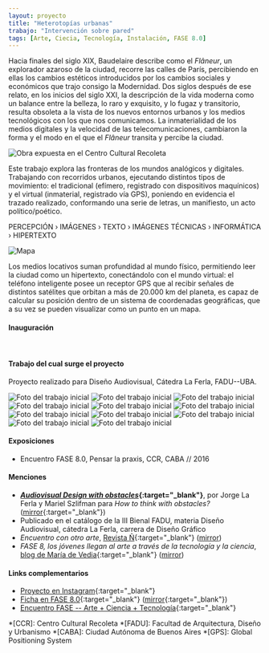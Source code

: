 ```yaml
---
layout: proyecto
title: "Heterotopías urbanas"
trabajo: "Intervención sobre pared"
tags: [Arte, Ciecia, Tecnología, Instalación, FASE 8.0]
---
```


Hacia finales del siglo XIX, Baudelaire describe como el *Flâneur*, un explorador azaroso de la ciudad, recorre las calles de París, percibiendo en ellas los cambios estéticos introducidos por los cambios sociales y económicos que trajo consigo la Modernidad. Dos siglos después de ese relato, en los inicios del siglo XXI, la descripción de la vida moderna como un balance entre la belleza, lo raro y exquisito, y lo fugaz y transitorio, resulta obsoleta a la vista de los nuevos entornos urbanos y los medios tecnológicos con los que nos comunicamos. La inmaterialidad de los medios digitales y la velocidad de las telecomunicaciones, cambiaron la forma y el modo en el que el *Flâneur* transita y percibe la ciudad.  

<img src="{{ site.baseurl }}/img/2016_heterotopías-1.jpg" alt="Obra expuesta en el Centro Cultural Recoleta" />

Este trabajo explora las fronteras de los mundos analógicos y digitales. Trabajando con recorridos urbanos, ejecutando distintos tipos de movimiento: el tradicional (efímero, registrado con dispositivos maquínicos) y el virtual (inmaterial, registrado vía GPS), poniendo en evidencia el trazado realizado, conformando una serie de letras, un manifiesto, un acto político/poético.  

PERCEPCIÓN  ›  IMÁGENES  ›  TEXTO  ›  IMÁGENES TÉCNICAS  ›  INFORMÁTICA  ›  HIPERTEXTO

<img src="{{ site.baseurl }}/img/2016_heterotopías-mapa.png" alt="Mapa" />

Los medios locativos suman profundidad al mundo físico, permitiendo leer la ciudad como un hipertexto, conectándolo con el mundo virtual: el teléfono inteligente posee un receptor GPS que al recibir señales de distintos satélites que orbitan a más de 20.000 km del planeta, es capaz de calcular su posición dentro de un sistema de coordenadas geográficas, que a su vez se pueden visualizar como un punto en un mapa.  

#### Inauguración

<div class="fotorama" data-fit="cover">
	<img src="{{ site.baseurl }}/img/2016_heterotopías-3.jpg" alt="" />
	<img src="{{ site.baseurl }}/img/2016_heterotopías-4.jpg" alt="" />
	<img src="{{ site.baseurl }}/img/2016_heterotopías-5.jpg" alt="" />
	<img src="{{ site.baseurl }}/img/2016_heterotopías-6.jpg" alt="" />
	<img src="{{ site.baseurl }}/img/2016_heterotopías-7.jpg" alt="" />
</div>

#### Trabajo del cual surge el proyecto
Proyecto realizado para Diseño Audiovisual, Cátedra La Ferla, FADU--UBA.

<div class="fotorama">
	<img src="{{ site.baseurl }}/img/2016_heterotopías-proceso-02.jpg" alt="Foto del trabajo inicial" />
	<img src="{{ site.baseurl }}/img/2016_heterotopías-proceso-03.jpg" alt="Foto del trabajo inicial" />
	<img src="{{ site.baseurl }}/img/2016_heterotopías-proceso-04.jpg" alt="Foto del trabajo inicial" />
	<img src="{{ site.baseurl }}/img/2016_heterotopías-proceso-05.jpg" alt="Foto del trabajo inicial" />
	<img src="{{ site.baseurl }}/img/2016_heterotopías-proceso-06.jpg" alt="Foto del trabajo inicial" />
	<img src="{{ site.baseurl }}/img/2016_heterotopías-proceso-08.jpg" alt="Foto del trabajo inicial" />
	<img src="{{ site.baseurl }}/img/2016_heterotopías-proceso-09.jpg" alt="Foto del trabajo inicial" />
	<img src="{{ site.baseurl }}/img/2016_heterotopías-proceso-10.jpg" alt="Foto del trabajo inicial" />
	<img src="{{ site.baseurl }}/img/2016_heterotopías-proceso-11.jpg" alt="Foto del trabajo inicial" />
	<img src="{{ site.baseurl }}/img/2016_heterotopías-proceso-12.jpg" alt="Foto del trabajo inicial" />
	<img src="{{ site.baseurl }}/img/2016_heterotopías-proceso-13.jpg" alt="Foto del trabajo inicial" />
</div>

#### Exposiciones
- Encuentro FASE 8.0, Pensar la praxis, CCR, CABA // 2016

#### Menciones
- **[*Audiovisual Design with obstacles*](http://htwo.org/2017/08/25/laferla-szlifman/){:target="_blank"}**, por Jorge La Ferla y Mariel Szlifman para *How to think with obstacles?* ([mirror](https://web.archive.org/web/20170904005648/http://htwo.org/2017/08/25/laferla-szlifman/){:target="_blank"})
- Publicado en el catálogo de la III Bienal FADU, materia Diseño Audiovisual, cátedra La Ferla, carrera de Diseño Gráfico
- *Encuentro con otro arte*, [Revista Ñ](http://www.clarin.com/arte/encuentro-arte_0_Hy-PlNkSg.html){:target="_blank"} ([mirror](https://web.archive.org/web/20170904011746/https://www.clarin.com/arte/encuentro-arte_0_Hy-PlNkSg.html))
- *FASE 8, los jóvenes llegan al arte a través de la tecnología y la ciencia*, [blog de María de Vedia](http://blog.mariadevedia.net/fase-8-los-jovenes-llegan-al-arte-traves-la-tecnologia-la-ciencia/){:target="_blank"} ([mirror](https://web.archive.org/web/20170904011915/http://blog.mariadevedia.net/fase-8-los-jovenes-llegan-al-arte-traves-la-tecnologia-la-ciencia/))

#### Links complementarios
- [Proyecto en Instagram](https://www.instagram.com/heterotopias.urbanas/){:target="_blank"}
- [Ficha en FASE 8.0](http://encuentrofase.com.ar/node/97){:target="_blank"} ([mirror](https://web.archive.org/web/20161220010941/http://encuentrofase.com.ar/node/97){:target="_blank"})
- [Encuentro FASE -- Arte + Ciencia + Tecnología](http://encuentrofase.com.ar){:target="_blank"}

*[CCR]: Centro Cultural Recoleta
*[FADU]: Facultad de Arquitectura, Diseño y Urbanismo
*[CABA]: Ciudad Autónoma de Buenos Aires
*[GPS]: Global Positioning System
